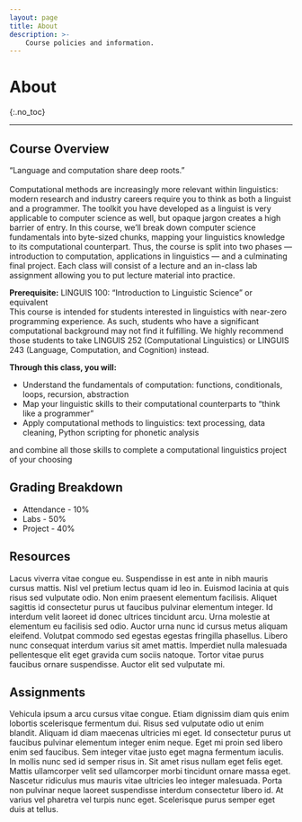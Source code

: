 ```yaml
---
layout: page
title: About
description: >-
    Course policies and information.
---
```


# About
{:.no_toc}

---

## Course Overview

“Language and computation share deep roots.” 
<br>
<br>
Computational methods are increasingly more relevant within linguistics: modern research and industry careers require you to think as both a linguist and a programmer. The toolkit you have developed as a linguist is very applicable to computer science as well, but opaque jargon creates a high barrier of entry. In this course, we’ll break down computer science fundamentals into byte-sized chunks, mapping your linguistics knowledge to its computational counterpart. Thus, the course is split into two phases — introduction to computation, applications in linguistics — and a culminating final project. Each class will consist of a lecture and an in-class lab assignment allowing you to put lecture material into practice.

<b>Prerequisite:</b> LINGUIS 100: “Introduction to Linguistic Science” or equivalent 
<br>
This course is intended for students interested in linguistics with near-zero programming experience. As such, students who have a significant computational background may not find it fulfilling. We highly recommend those students to take LINGUIS 252 (Computational Linguistics) or LINGUIS 243 (Language, Computation, and Cognition) instead.

<b>Through this class, you will:</b>
<ul>
<li>Understand the fundamentals of computation: functions, conditionals, loops, recursion, abstraction</li>
<li>Map your linguistic skills to their computational counterparts to “think like a programmer”</li>
<li>Apply computational methods to linguistics: text processing, data cleaning, Python scripting for phonetic analysis</li>
</ul>
and combine all those skills to complete a computational linguistics project of your choosing

## Grading Breakdown

<ul>
<li>Attendance - 10%</li>
<li>Labs - 50%</li>
<li>Project - 40%</li>
</ul>
    
## Resources

Lacus viverra vitae congue eu. Suspendisse in est ante in nibh mauris cursus mattis. Nisl vel pretium lectus quam id leo in. Euismod lacinia at quis risus sed vulputate odio. Non enim praesent elementum facilisis. Aliquet sagittis id consectetur purus ut faucibus pulvinar elementum integer. Id interdum velit laoreet id donec ultrices tincidunt arcu. Urna molestie at elementum eu facilisis sed odio. Auctor urna nunc id cursus metus aliquam eleifend. Volutpat commodo sed egestas egestas fringilla phasellus. Libero nunc consequat interdum varius sit amet mattis. Imperdiet nulla malesuada pellentesque elit eget gravida cum sociis natoque. Tortor vitae purus faucibus ornare suspendisse. Auctor elit sed vulputate mi.

## Assignments

Vehicula ipsum a arcu cursus vitae congue. Etiam dignissim diam quis enim lobortis scelerisque fermentum dui. Risus sed vulputate odio ut enim blandit. Aliquam id diam maecenas ultricies mi eget. Id consectetur purus ut faucibus pulvinar elementum integer enim neque. Eget mi proin sed libero enim sed faucibus. Sem integer vitae justo eget magna fermentum iaculis. In mollis nunc sed id semper risus in. Sit amet risus nullam eget felis eget. Mattis ullamcorper velit sed ullamcorper morbi tincidunt ornare massa eget. Nascetur ridiculus mus mauris vitae ultricies leo integer malesuada. Porta non pulvinar neque laoreet suspendisse interdum consectetur libero id. At varius vel pharetra vel turpis nunc eget. Scelerisque purus semper eget duis at tellus.
